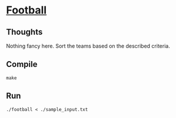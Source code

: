 # [Football](https://onlinejudge.org/index.php?option=com_onlinejudge&Itemid=8&page=show_problem&problem=1135)

## Thoughts
Nothing fancy here.  Sort the teams based on the described criteria.

## Compile
`make`

## Run
`./football < ./sample_input.txt`
